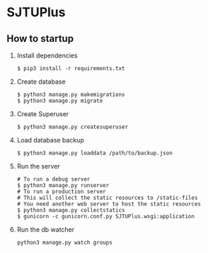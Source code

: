 # SJTUPlus


## How to startup

1. Install dependencies
   ```
   $ pip3 install -r requirements.txt
   ```
2. Create database
   ```
   $ python3 manage.py makemigrations
   $ python3 manage.py migrate
   ```
3. Create Superuser
   ```
   $ python3 manage.py createsuperuser
   ```
4. Load database backup 
   ```
   $ python3 manage.py loaddata /path/to/backup.json
   ```
5. Run the server
   ```
   # To run a debug server
   $ python3 manage.py runserver
   # To run a production server
   # This will collect the static resources to /static-files
   # You need another web server to host the static resources
   $ python3 manage.py collectstatics 
   $ gunicorn -c gunicorn.conf.py SJTUPlus.wsgi:application
   ```
6. Run the db watcher
   ```
   python3 manage.py watch groups
   ```
